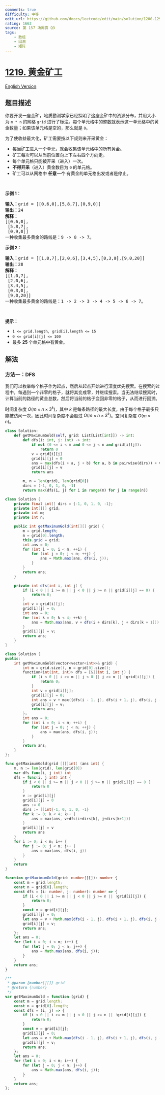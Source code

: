 ```yaml
---
comments: true
difficulty: 中等
edit_url: https://github.com/doocs/leetcode/edit/main/solution/1200-1299/1219.Path%20with%20Maximum%20Gold/README.md
rating: 1663
source: 第 157 场周赛 Q3
tags:
    - 数组
    - 回溯
    - 矩阵
---
```


<!-- problem:start -->

# [1219. 黄金矿工](https://leetcode.cn/problems/path-with-maximum-gold)

[English Version](/solution/1200-1299/1219.Path%20with%20Maximum%20Gold/README_EN.md)

## 题目描述

<!-- description:start -->

<p>你要开发一座金矿，地质勘测学家已经探明了这座金矿中的资源分布，并用大小为&nbsp;<code>m * n</code> 的网格 <code>grid</code> 进行了标注。每个单元格中的整数就表示这一单元格中的黄金数量；如果该单元格是空的，那么就是 <code>0</code>。</p>

<p>为了使收益最大化，矿工需要按以下规则来开采黄金：</p>

<ul>
	<li>每当矿工进入一个单元，就会收集该单元格中的所有黄金。</li>
	<li>矿工每次可以从当前位置向上下左右四个方向走。</li>
	<li>每个单元格只能被开采（进入）一次。</li>
	<li><strong>不得开采</strong>（进入）黄金数目为 <code>0</code> 的单元格。</li>
	<li>矿工可以从网格中 <strong>任意一个</strong> 有黄金的单元格出发或者是停止。</li>
</ul>

<p>&nbsp;</p>

<p><strong>示例 1：</strong></p>

<pre><strong>输入：</strong>grid = [[0,6,0],[5,8,7],[0,9,0]]
<strong>输出：</strong>24
<strong>解释：</strong>
[[0,6,0],
 [5,8,7],
 [0,9,0]]
一种收集最多黄金的路线是：9 -&gt; 8 -&gt; 7。
</pre>

<p><strong>示例 2：</strong></p>

<pre><strong>输入：</strong>grid = [[1,0,7],[2,0,6],[3,4,5],[0,3,0],[9,0,20]]
<strong>输出：</strong>28
<strong>解释：</strong>
[[1,0,7],
 [2,0,6],
 [3,4,5],
 [0,3,0],
 [9,0,20]]
一种收集最多黄金的路线是：1 -&gt; 2 -&gt; 3 -&gt; 4 -&gt; 5 -&gt; 6 -&gt; 7。
</pre>

<p>&nbsp;</p>

<p><strong>提示：</strong></p>

<ul>
	<li><code>1 &lt;= grid.length,&nbsp;grid[i].length &lt;= 15</code></li>
	<li><code>0 &lt;= grid[i][j] &lt;= 100</code></li>
	<li>最多 <strong>25 </strong>个单元格中有黄金。</li>
</ul>

<!-- description:end -->

## 解法

<!-- solution:start -->

### 方法一：DFS

我们可以枚举每个格子作为起点，然后从起点开始进行深度优先搜索。在搜索的过程中，每遇到一个非零的格子，就将其变成零，并继续搜索。当无法继续搜索时，计算当前的路径的黄金总数，然后将当前的格子变回非零的格子，从而进行回溯。

时间复杂度 $O(m \times n \times 3^k)$，其中 $k$ 是每条路径的最大长度。由于每个格子最多只能被访问一次，因此时间复杂度不会超过 $O(m \times n \times 3^k)$。空间复杂度 $O(m \times n)$。

<!-- tabs:start -->

```python
class Solution:
    def getMaximumGold(self, grid: List[List[int]]) -> int:
        def dfs(i: int, j: int) -> int:
            if not (0 <= i < m and 0 <= j < n and grid[i][j]):
                return 0
            v = grid[i][j]
            grid[i][j] = 0
            ans = max(dfs(i + a, j + b) for a, b in pairwise(dirs)) + v
            grid[i][j] = v
            return ans

        m, n = len(grid), len(grid[0])
        dirs = (-1, 0, 1, 0, -1)
        return max(dfs(i, j) for i in range(m) for j in range(n))
```

```java
class Solution {
    private final int[] dirs = {-1, 0, 1, 0, -1};
    private int[][] grid;
    private int m;
    private int n;

    public int getMaximumGold(int[][] grid) {
        m = grid.length;
        n = grid[0].length;
        this.grid = grid;
        int ans = 0;
        for (int i = 0; i < m; ++i) {
            for (int j = 0; j < n; ++j) {
                ans = Math.max(ans, dfs(i, j));
            }
        }
        return ans;
    }

    private int dfs(int i, int j) {
        if (i < 0 || i >= m || j < 0 || j >= n || grid[i][j] == 0) {
            return 0;
        }
        int v = grid[i][j];
        grid[i][j] = 0;
        int ans = 0;
        for (int k = 0; k < 4; ++k) {
            ans = Math.max(ans, v + dfs(i + dirs[k], j + dirs[k + 1]));
        }
        grid[i][j] = v;
        return ans;
    }
}
```

```cpp
class Solution {
public:
    int getMaximumGold(vector<vector<int>>& grid) {
        int m = grid.size(), n = grid[0].size();
        function<int(int, int)> dfs = [&](int i, int j) {
            if (i < 0 || i >= m || j < 0 || j >= n || !grid[i][j]) {
                return 0;
            }
            int v = grid[i][j];
            grid[i][j] = 0;
            int ans = v + max({dfs(i - 1, j), dfs(i + 1, j), dfs(i, j - 1), dfs(i, j + 1)});
            grid[i][j] = v;
            return ans;
        };
        int ans = 0;
        for (int i = 0; i < m; ++i) {
            for (int j = 0; j < n; ++j) {
                ans = max(ans, dfs(i, j));
            }
        }
        return ans;
    }
};
```

```go
func getMaximumGold(grid [][]int) (ans int) {
	m, n := len(grid), len(grid[0])
	var dfs func(i, j int) int
	dfs = func(i, j int) int {
		if i < 0 || i >= m || j < 0 || j >= n || grid[i][j] == 0 {
			return 0
		}
		v := grid[i][j]
		grid[i][j] = 0
		ans := 0
		dirs := []int{-1, 0, 1, 0, -1}
		for k := 0; k < 4; k++ {
			ans = max(ans, v+dfs(i+dirs[k], j+dirs[k+1]))
		}
		grid[i][j] = v
		return ans
	}
	for i := 0; i < m; i++ {
		for j := 0; j < n; j++ {
			ans = max(ans, dfs(i, j))
		}
	}
	return
}
```

```ts
function getMaximumGold(grid: number[][]): number {
    const m = grid.length;
    const n = grid[0].length;
    const dfs = (i: number, j: number): number => {
        if (i < 0 || i >= m || j < 0 || j >= n || !grid[i][j]) {
            return 0;
        }
        const v = grid[i][j];
        grid[i][j] = 0;
        let ans = v + Math.max(dfs(i - 1, j), dfs(i + 1, j), dfs(i, j - 1), dfs(i, j + 1));
        grid[i][j] = v;
        return ans;
    };
    let ans = 0;
    for (let i = 0; i < m; i++) {
        for (let j = 0; j < n; j++) {
            ans = Math.max(ans, dfs(i, j));
        }
    }
    return ans;
}
```

```js
/**
 * @param {number[][]} grid
 * @return {number}
 */
var getMaximumGold = function (grid) {
    const m = grid.length;
    const n = grid[0].length;
    const dfs = (i, j) => {
        if (i < 0 || i >= m || j < 0 || j >= n || !grid[i][j]) {
            return 0;
        }
        const v = grid[i][j];
        grid[i][j] = 0;
        let ans = v + Math.max(dfs(i - 1, j), dfs(i + 1, j), dfs(i, j - 1), dfs(i, j + 1));
        grid[i][j] = v;
        return ans;
    };
    let ans = 0;
    for (let i = 0; i < m; i++) {
        for (let j = 0; j < n; j++) {
            ans = Math.max(ans, dfs(i, j));
        }
    }
    return ans;
};
```

<!-- tabs:end -->

<!-- solution:end -->

<!-- problem:end -->
